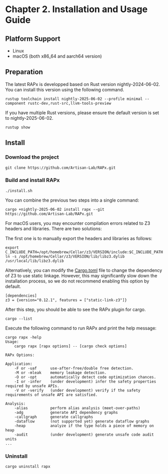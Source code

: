 # Chapter 2. Installation and Usage Guide

## Platform Support
* Linux
* macOS (both x86_64 and aarch64 version)

## Preparation
The latest RAPx is developped based on Rust version nightly-2024-06-02. You can install this version using the following command.
```shell
rustup toolchain install nightly-2025-06-02 --profile minimal --component rustc-dev,rust-src,llvm-tools-preview
```

If you have multiple Rust versions, please ensure the default version is set to nightly-2025-06-02.
```
rustup show
```

## Install
### Download the project
```shell
git clone https://github.com/Artisan-Lab/RAPx.git
```

### Build and install RAPx

```shell
./install.sh
```

You can combine the previous two steps into a single command:

```shell
cargo +nightly-2025-06-02 install rapx --git https://github.com/Artisan-Lab/RAPx.git
```

For macOS users, you may encounter compilation errors related to Z3 headers and libraries. There are two solutions:

The first one is to manually export the headers and libraries as follows:
```
export C_INCLUDE_PATH=/opt/homebrew/Cellar/z3/VERSION/include:$C_INCLUDE_PATH
ln -s /opt/homebrew/Cellar/z3/VERSION/lib/libz3.dylib /usr/local/lib/libz3.dylib
```

Alternatively, you can modify the [Cargo.toml](https://github.com/Artisan-Lab/RAPx/blob/main/rapx/Cargo.toml) file to change the dependency of Z3 to use static linkage. However, this may significantly slow down the installation process, so we do not recommend enabling this option by default.

```
[dependencies]
z3 = {version="0.12.1", features = ["static-link-z3"]}
```

After this step, you should be able to see the RAPx plugin for cargo.
```
cargo --list
```

Execute the following command to run RAPx and print the help message:
```
cargo rapx -help
Usage:
    cargo rapx [rapx options] -- [cargo check options]

RAPx Options:

Application:
    -F or -uaf      use-after-free/double free detection.
    -M or -mleak    memory leakage detection.
    -O or -opt      automatically detect code optimization chances.
    -I or -infer    (under development) infer the safety properties required by unsafe APIs.
    -V or -verify   (under development) verify if the safety requirements of unsafe API are satisfied.

Analysis:
    -alias          perform alias analysis (meet-over-paths)
    -adg            generate API dependency graphs
    -callgraph      generate callgraphs
    -dataflow       (not supported yet) generate dataflow graphs
    -heap           analyze if the type holds a piece of memory on heap
    -audit          (under development) generate unsafe code audit units
...
```

### Uninstall
```
cargo uninstall rapx
```



